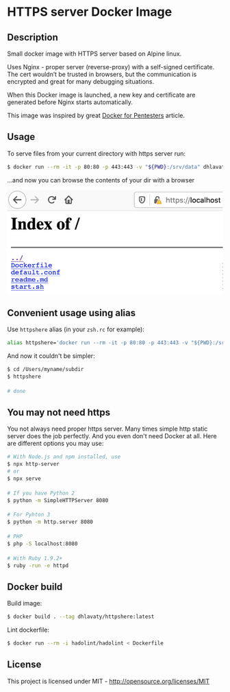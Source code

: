 # HTTPS server Docker Image

## Description

Small docker image with HTTPS server based on Alpine linux.

Uses Nginx - proper server (reverse-proxy) with a self-signed certificate. The cert wouldn’t be trusted in browsers, but the communication is encrypted and great for many debugging situations.

When this Docker image is launched, a new key and certificate are generated before Nginx starts automatically.

This image was inspired by great [Docker for Pentesters](https://blog.ropnop.com/docker-for-pentesters/) article.

## Usage

To serve files from your current directory with https server run:

```sh
$ docker run --rm -it -p 80:80 -p 443:443 -v "${PWD}:/srv/data" dhlavaty/httpshere
```

...and now you can browse the contents of your dir with a browser

![img](doc/https-localhost.png)

## Convenient usage using alias

Use `httpshere` alias (in your `zsh.rc` for example):

```sh
alias httpshere='docker run --rm -it -p 80:80 -p 443:443 -v "${PWD}:/srv/data" dhlavaty/httpshere'
```

And now it couldn't be simpler:

```sh
$ cd /Users/myname/subdir
$ httpshere

# done
```

## You may not need https

You not always need proper https server. Many times simple http static server does the job perfectly. And you even don't need Docker at all. Here are different options you may use:

```sh
# With Node.js and npm installed, use
$ npx http-server
# or
$ npx serve

# If you have Python 2
$ python -m SimpleHTTPServer 8080

# For Pyhton 3
$ python -m http.server 8080

# PHP
$ php -S localhost:8080

# With Ruby 1.9.2+
$ ruby -run -e httpd
```

## Docker build

Build image:

```sh
$ docker build . --tag dhlavaty/httpshere:latest
```

Lint dockerfile:

```sh
$ docker run --rm -i hadolint/hadolint < Dockerfile
```

## License

This project is licensed under MIT - http://opensource.org/licenses/MIT
